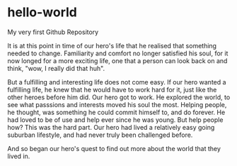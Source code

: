 # hello-world
My very first Github Repository

It is at this point in time of our hero's life that he realised that something needed to change. Familiarity and comfort no longer satisfied his soul, for it now longed for a more exciting life, one that a person can look back on and think, "wow, I really did that huh". 

But a fulfilling and interesting life does not come easy. If our hero wanted a fulfilling life, he knew that he would have to work hard for it, just like the other heroes before him did. Our hero got to work. He explored the world, to see what passsions and interests moved his soul the most. Helping people, he thought, was something he could commit himself to, and do forever. He had loved to be of use and help ever since he was young. But help people how? This was the hard part. Our hero had lived a relatively easy going suburban lifestyle, and had never truly been challenged before. 

And so began our hero's quest to find out more about the world that they lived in. 
